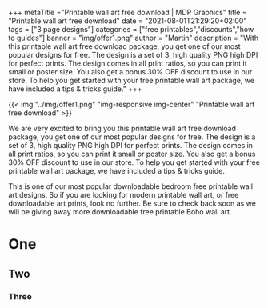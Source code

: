 +++
metaTitle ="Printable wall art free download | MDP Graphics"
title = "Printable wall art free download"
date = "2021-08-01T21:29:20+02:00"
tags = ["3 page designs"]
categories = ["free printables","discounts","how to guides"]
banner = "img/offer1.png"
author = "Martin"
description = "With this printable wall art free download package, you get one of our most popular designs for free. The design is a set of 3, high quality PNG high DPI for perfect prints. The design comes in all print ratios, so you can print it small or poster size. You also get a bonus 30% OFF discount to use in our store. To help you get started with your free printable wall art package, we have included a tips & tricks guide."
+++

{{< img "../img/offer1.png" "img-responsive img-center" "Printable wall art free download" >}}

We are very excited to bring you this printable wall art free download package, you get one of our most popular designs for free. The design is a set of 3, high quality PNG high DPI for perfect prints. The design comes in all print ratios, so you can print it small or poster size. You also get a bonus 30% OFF discount to use in our store. To help you get started with your free printable wall art package, we have included a tips & tricks guide.

This is one of our most popular downloadable bedroom free printable wall art designs. So if you are looking for modern printable wall art, or free downloadable art prints, look no further. Be sure to check back soon as we will be giving away more downloadable free printable Boho wall art.





# One
## Two
### Three
